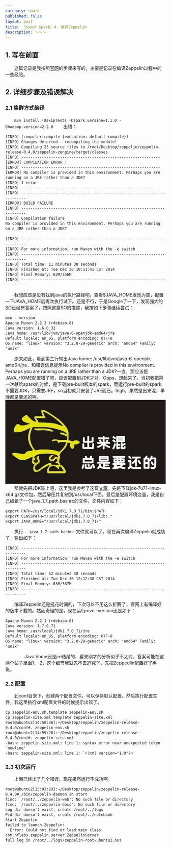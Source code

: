 ```yaml
---
category: spark
published: false
layout: post
title: ［touch spark］4. 编译Zeppelin
description: ～～～	
---  
```



##  
## 1. 写在前面  
　　这篇记录是我按照[官网](http://zeppelin-project.org/docs/install/install.html)的步骤来写的，主要是记录在编译Zeppelin过程中的一些经验。


## 2. 详细步骤及错误解决

### 2.1 集群方式编译
　　`mvn install -DskipTests -Dspark.version=1.1.0 -Dhadoop.version=2.2.0`
　　出错：

	[INFO] [compiler:compile {execution: default-compile}]
	[INFO] Changes detected - recompiling the module!
	[INFO] Compiling 23 source files to /root/Desktop/zeppelin/zeppelin-release-0.4.0/zeppelin-zengine/target/classes
	[INFO] -------------------------------------------------------------
	[ERROR] COMPILATION ERROR : 
	[INFO] -------------------------------------------------------------
	[ERROR] No compiler is provided in this environment. Perhaps you are running on a JRE rather than a JDK?
	[INFO] 1 error
	[INFO] -------------------------------------------------------------
	[INFO] ------------------------------------------------------------------------
	[ERROR] BUILD FAILURE
	[INFO] ------------------------------------------------------------------------
	[INFO] Compilation failure
	No compiler is provided in this environment. Perhaps you are running on a JRE rather than a JDK?

	[INFO] ------------------------------------------------------------------------
	[INFO] For more information, run Maven with the -e switch
	[INFO] ------------------------------------------------------------------------
	[INFO] Total time: 11 minutes 38 seconds
	[INFO] Finished at: Tue Dec 30 10:11:41 CST 2014
	[INFO] Final Memory: 63M/356M
	[INFO] ------------------------------------------------------------------------  

   
　　我想应该是没有找到java的执行路径吧，查看$JAVA_HOME发现为空，配置一下JAVA_HOME后再次执行试下。还是不行，于是Google了一下，发现强大的[SO](http://stackoverflow.com/questions/26313902/maven-error-perhaps-you-are-running-on-a-jre-rather-than-a-jdk)已经有答案了，按照这篇SO的描述，我按如下步骤继续尝试： 

	mvn --version
	Apache Maven 2.2.1 (rdebian-8)
	Java version: 1.6.0_32
	Java home: /usr/lib/jvm/java-6-openjdk-amd64/jre
	Default locale: en_US, platform encoding: UTF-8
	OS name: "linux" version: "3.2.0-29-generic" arch: "amd64" Family: "unix"

　　原来如此，看到第三行输出Java home: /usr/lib/jvm/java-6-openjdk-amd64/jre，和错误信息提示No compiler is provided in this environment. Perhaps you are running on a JRE rather than a JDK?一直，那应该是JAVA_HOME配置错了吧，应该配置到JDK才对。Opps，想起来了，当初我把第一次献给spark的时候，是下载pre-built版本的spark，而运行pre-built的spark不需要JDK，只需要JRE，so当初就只安装了JRE而已。Sigh，果然是出来混，早晚都是要还的啊。 
![had-to-give-back](../../images/had-to-give-back.jpg)  
　　那就先把JDK装上吧，这里我是参考了这篇[文章](http://blog.csdn.net/tecn14/article/details/24797545)。先是下载jdk-7u71-linux-x64.gz文件包，然后解压并复制到/usr/local下面，最后是配置环境变量，我是自己编辑了一个java_1.7_path.bashrc的文件，文件内容如下：  

	export PATH=/usr/local/jdk1.7.0_71/bin:$PATH
	export CLASSPATH="/usr/local/jdk1.7.0_71/lib:."
	export JAVA_HOME="/usr/local/jdk1.7.0_71/"

　　执行 `. java_1.7_path.bashrc` 文件就可以了。现在再次编译Zeppelin就成功了，输出如下：  

	[INFO] ------------------------------------------------------------------------
	[INFO] For more information, run Maven with the -e switch
	[INFO] ------------------------------------------------------------------------
	[INFO] Total time: 52 minutes 50 seconds
	[INFO] Finished at: Tue Dec 30 12:12:38 CST 2014
	[INFO] Final Memory: 63M/367M
	[INFO] ------------------------------------------------------------------------

　　编译Zeppelin还是挺花时间的，下次可以不用这么折腾了，官网上有编译好的版本下载的。然而奇怪的是，现在运行mvn -version还是如下： 

	Apache Maven 2.2.1 (rdebian-8)
	Java version: 1.7.0_71
	Java home: /usr/local/jdk1.7.0_71/jre
	Default locale: en_US, platform encoding: UTF-8
	OS name: "linux" version: "3.2.0-29-generic" arch: "amd64" Family: "unix"
　　
　　Java home还是jre结尾的，看来刚才的分析似乎不太对，答案可能在这两个帖子里面[1](http://stackoverflow.com/questions/26313902/maven-error-perhaps-you-are-running-on-a-jre-rather-than-a-jdk)， [2](http://comments.gmane.org/gmane.comp.jakarta.turbine.maven.user/130257)，这个细节我就先不去追究了，先把Zeppedlin配置好了再说。

### 2.2 配置
　　到conf目录下，创建两个配置文件，可以保持默认配置。然后执行配置文件，我这里执行xml配置文件的时候提示出错了。

	cp zeppelin-env.sh.template zeppelin-env.sh
	cp zeppelin-site.xml.template zeppelin-site.xml
	root@ubuntu2[14:58:36]:~/Desktop/zeppelin/zeppelin-release-0.4.0/conf#. zeppelin-env.sh
	root@ubuntu2[14:59:28]:~/Desktop/zeppelin/zeppelin-release-0.4.0/conf#. zeppelin-site.xml
	-bash: zeppelin-site.xml: line 1: syntax error near unexpected token `newline'
	-bash: zeppelin-site.xml: line 1: `<?xml version="1.0"?>'

### 2.3 初次运行
　　上面已经出了几个错误，现在果然运行不成功啊。

	root@ubuntu2[15:03:29]:~/Desktop/zeppelin/zeppelin-release-0.4.0#./bin/zeppelin-daemon.sh start
	find: `/root/../zeppelin-web': No such file or directory
	find: `/root/../zeppelin-docs': No such file or directory
	Log dir doesn't exist, create /root/../logs
	Pid dir doesn't exist, create /root/../notebook
	Start Zeppelin
	failed to launch Zeppelin:
	  Error: Could not find or load main class com.nflabs.zeppelin.server.ZeppelinServer
	full log in /root/../logs/zeppelin-root-ubuntu2.out